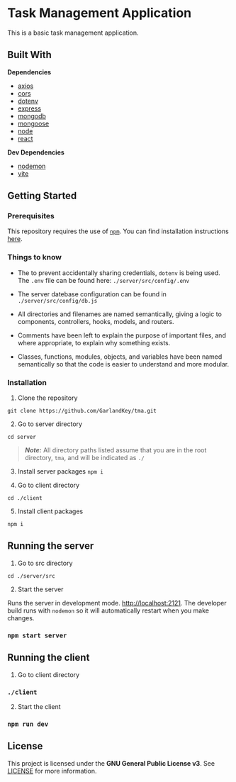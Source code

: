 # Task Management Application

This is a basic task management application. 
## Built With

**Dependencies**
* [axios](https://github.com/axios/axios)
* [cors](https://github.com/expressjs/cors)
* [dotenv](https://github.com/motdotla/dotenv)
* [express](https://github.com/expressjs/express)
* [mongodb](https://github.com/mongodb/mongo)
* [mongoose](https://github.com/Automattic/mongoose)
* [node](https://github.com/nodejs/node)
* [react](https://github.com/facebook/react)

**Dev Dependencies**
* [nodemon](https://github.com/remy/nodemon)
* [vite](https://github.com/vitejs/vite)

## Getting Started

### Prerequisites

This repository requires the use of [`npm`](https://github.com/npm/cli). You can find installation instructions [here](https://docs.npmjs.com/downloading-and-installing-node-js-and-npm).

### Things to know

* The to prevent accidentally sharing credentials, `dotenv` is being used. The `.env` file can be found here: `./server/src/config/.env`

* The server datebase configuration can be found in `./server/src/config/db.js`

* All directories and filenames are named semantically, giving a logic to components, controllers, hooks, models, and routers.

* Comments have been left to explain the purpose of important files, and where appropriate, to explain why something exists.

* Classes, functions, modules, objects, and variables have been named semantically so that the code is easier to understand and more modular.

### Installation

1. Clone the repository

`git clone https://github.com/GarlandKey/tma.git`

2. Go to server directory

`cd server`

> ***Note:*** All directory paths listed assume that you are in the root directory, `tma`, and will be indicated as `./`

3. Install server packages
`npm i`

4. Go to client directory

`cd ./client`

5. Install client packages

`npm i`

##  Running the server

1. Go to src directory

`cd ./server/src`

2. Start the server

Runs the server in development mode. [http://localhost:2121](http://localhost:2121). The developer build runs with `nodemon` so it will automatically restart when you make changes.

### `npm start server`

## **Running the client** 

1. Go to client directory

### `./client`

2. Start the client

### `npm run dev`




## License

This project is licensed under the **GNU General Public License v3**.
See [LICENSE](LICENSE) for more information.
